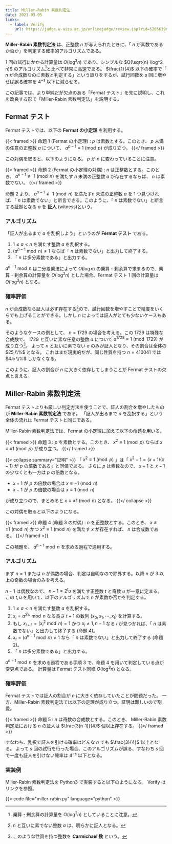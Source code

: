 ```yaml
---
title: Miller-Rabin 素数判定法
date: 2021-03-05
links:
  - label: Verify
    url: https://judge.u-aizu.ac.jp/onlinejudge/review.jsp?rid=5265639#1
---
```


**Miller-Rabin 素数判定法** は、正整数 $n$ が与えられたときに、「 $n$ が素数であるか否か」を判定する確率的アルゴリズムである。

1 回の試行にかかる計算量は $O(\log^3 n)$ であり、シンプルな $O(\sqrt{n} \log^2 n)$ のアルゴリズム[^1]と比べて非常に高速である。 $\frac{1}{4}$ 以下の確率で「 $n$ が合成数なのに素数と判定する」という誤りをするが、試行回数を $s$ 回に増やせば誤る確率を $4^{-s}$ 以下に減らせる。

[^1]: 乗算・剰余算の計算量を $O(\log^2 n)$ としていることに注意。

この記事では、より単純だが欠点のある「Fermat テスト」を先に説明し、これを改良する形で「Miller-Rabin 素数判定法」を説明する。

## Fermat テスト

Fermat テストでは、以下の **Fermat の小定理** を利用する。

{{< framed >}}
命題 1 (Fermat の小定理)
: $p$ は素数とする。このとき、 $p$ 未満の任意の正整数 $a$ について、 $a^{p-1} \equiv 1 \pmod{p}$ が成り立つ。
{{</ framed >}}

この対偶を取ると、以下のようになる。 $p$ が $n$ に変わっていることに注意。

{{< framed >}}
命題 2 (Fermat の小定理の対偶)
: $n$ は正整数とする。このとき、 $a^{n-1} \not\equiv 1 \pmod{n}$ を満たす $n$ 未満の正整数 $a$ が存在するならば、 $n$ は素数でない。
{{</ framed >}}

命題 2 より、 $a^{n-1} \not\equiv 1 \pmod{n}$ を満たす$n$ 未満の正整数 $a$ を 1 つ見つければ、「 $n$ は素数でない」と断言できる。このように、「 $n$ は素数でない」と断言する証拠となる $a$ を **証人** (witness)という。

### アルゴリズム

「証人が出るまで $a$ を乱択しよう」というのが **Fermat テスト** である。

1. $1 \leq a \lt n$ を満たす整数 $a$ を乱択する。
2. $(a^{n-1} \bmod{n}) \neq 1$ ならば「 $n$ は素数でない」と出力して終了する。
3. 「 $n$ は多分素数である」と出力する。

$a^{n-1} \bmod{n}$ は二分累乗法によって $O(\log n)$ の乗算・剰余算で求まるので、乗算・剰余算の計算量を $O(\log^2 n)$ とした場合、Fermat テスト 1 回の計算量は $O(\log^3 n)$ となる。

### 確率評価

$n$ が合成数なら証人は必ず存在する[^witness]ので、試行回数を増やすことで精度をいくらでも上げることができる。しかし $n$ によっては証人がとても少ないケースもある。

[^witness]: $n$ と互いに素でない整数 $a$ は、明らかに証人となる。

そのようなケースの例として、 $n=1729$ の場合を考える。この $1729$ は特殊な合成数で、 $1729$ と互いに素な任意の整数 $a$ について $a^{1728} \equiv 1 \pmod{1729}$ が成り立つ[^carmichael]。
よって $n$ と互いに素でない $a$ のみが証人となり、その割合は全体の $25 \\%$ となる。
これはまだ現実的だが、同じ性質を持つ $n=410041$ では $4.5 \\%$ しかなくなる。

[^carmichael]: このような性質を持つ整数を **Carmichael 数** という。

このように、証人の割合が $n$ に大きく依存してしまうことが Fermat テストの欠点と言える。

## Miller-Rabin 素数判定法

Fermat テストよりも厳しい判定方法を使うことで、証人の割合を増やしたものが **Miller-Rabin 素数判定法** である。
「証人が出るまで $a$ を乱択する」という全体の流れは Fermat テストと同じである。

Miller-Rabin 素数判定法では、Fermat の小定理に加えて以下の命題を用いる。

{{< framed >}}
命題 3
: $p$ を素数とする。このとき、 $x^2 \equiv 1 \pmod{p}$ ならば $x \equiv \pm 1 \pmod{p}$ が成り立つ。
{{</ framed >}}

{{< collapse summary="証明" >}}
「 $x^2 \equiv 1 \pmod{p}$ 」は「 $x^2-1 = (x+1)(x-1)$ が $p$ の倍数である」と同値である。
さらに $p$ は素数なので、 $x+1$ と $x-1$ の少なくとも一方は $p$ の倍数となる。

- $x+1$ が $p$ の倍数の場合は $x \equiv -1 \pmod{n}$
- $x-1$ が $p$ の倍数の場合は $x \equiv 1 \pmod{n}$

が成り立つので、まとめると $x \equiv \pm 1 \pmod{n}$ となる。
{{</ collapse >}}

この対偶を取ると以下のようになる。

{{< framed >}}
命題 4 (命題 3 の対偶)
: $n$ を正整数とする。このとき、 $x \not\equiv 
\pm 1 \pmod{n}$ かつ $x^2 \equiv 1 \pmod{n}$ を満たす $x$ が存在すれば、 $n$ は合成数である。
{{</ framed >}}

この補題を、 $a^{n-1} \bmod{n}$ を求める過程で適用する。

### アルゴリズム

まず $n=1$ または $n$ が偶数の場合、判定は自明なので除外する。以降 $n$ が $3$ 以上の奇数の場合のみを考える。

$n - 1$ は偶数なので、 $n - 1 = 2^t u$ を満たす正整数 $t$ と奇数 $u$ が一意に定まる。
この $t,u$ を用いて、以下のアルゴリズムで $n$ が素数か否かを判定する。

1. $1 \leq a \lt n$ を満たす整数 $a$ を乱択する。
2. $x_i = a^{2^i u} \bmod{n}$ なる長さ $t+1$ の数列 $(x_0, x_1, \cdots, x_t)$ を計算する。
3. もし $x_{i+1} = ({x_i}^2 \bmod{n}) = 1$ かつ $x_i \neq 1, n-1$ なる $i$ が見つかれば、「 $n$ は素数でない」と出力して終了する (命題 4)。
4. $x_t = (a^{n-1} \bmod{n}) \neq 1$ なら「 $n$ は素数でない」と出力して終了する (命題 2)。
5. 「 $n$ は多分素数である」と出力する。

$a^{n-1} \bmod{n}$ を求める過程である手順 3 で、命題 4 を用いて判定している点が変更点である。
計算量は Fermat テスト同様 $O(\log^3 n)$ となる。

### 確率評価

Fermat テストでは証人の割合が $n$ に大きく依存していたことが問題だった。
一方、Miller-Rabin 素数判定法では以下の定理が成り立つ。証明は難しいので割愛。

{{< framed >}}
命題 5
: $n$ は奇数の合成数とする。このとき、 Miller-Rabin 素数判定法における $n$ の証人は $\frac{3(n-1)}{4}$ 個以上存在する。
{{</ framed >}}

すなわち、乱択で証人を引ける確率はどんな $n$ でも $\frac{3}{4}$ 以上となる。
よって $s$ 回の試行を行った場合、このアルゴリズムが誤る、すなわち $s$ 回で一度も証人を引けない確率は $4^{-s}$ 以下となる。

### 実装例

Miller-Rabin 素数判定法を Python3 で実装すると以下のようになる。 Verify はリンクを参照。

{{< code file="miller-rabin.py" language="python" >}}
